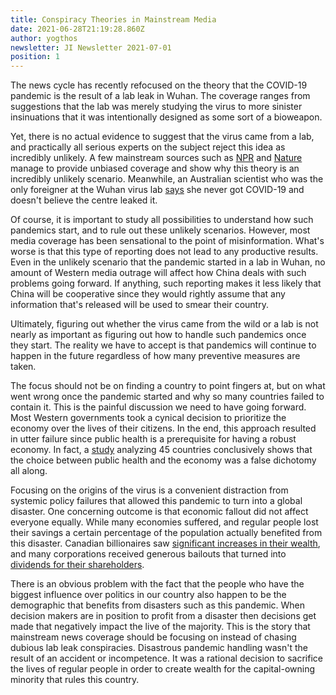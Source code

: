 ```yaml
---
title: Conspiracy Theories in Mainstream Media
date: 2021-06-28T21:19:28.860Z
author: yogthos
newsletter: JI Newsletter 2021-07-01
position: 1
---
```

The news cycle has recently refocused on the theory that the COVID-19 pandemic is the result of a lab leak in Wuhan. The coverage ranges from suggestions that the lab was merely studying the virus to more sinister insinuations that it was intentionally designed as some sort of a bioweapon.

Yet, there is no actual evidence to suggest that the virus came from a lab, and practically all serious experts on the subject reject this idea as incredibly unlikely. A few mainstream sources such as [NPR](https://www.npr.org/sections/goatsandsoda/2020/04/23/841729646/virus-researchers-cast-doubt-on-theory-of-coronavirus-lab-accident) and [Nature](https://www.nature.com/articles/d41586-021-01529-3) manage to provide unbiased coverage and show why this theory is an incredibly unlikely scenario. Meanwhile, an Australian scientist who was the only foreigner at the Wuhan virus lab [says](https://www.businessinsider.com/wuhan-lab-only-foreign-scientist-doubts-leak-theory-bloomberg-2021-6) she never got COVID-19 and doesn't believe the centre leaked it.

Of course, it is important to study all possibilities to understand how such pandemics start, and to rule out these unlikely scenarios. However, most media coverage has been sensational to the point of misinformation. What's worse is that this type of reporting does not lead to any productive results. Even in the unlikely scenario that the pandemic started in a lab in Wuhan, no amount of Western media outrage will affect how China deals with such problems going forward. If anything, such reporting makes it less likely that China will be cooperative since they would rightly assume that any information that's released will be used to smear their country.

Ultimately, figuring out whether the virus came from the wild or a lab is not nearly as important as figuring out how to handle such pandemics once they start. The reality we have to accept is that pandemics will continue to happen in the future regardless of how many preventive measures are taken.

The focus should not be on finding a country to point fingers at, but on what went wrong once the pandemic started and why so many countries failed to contain it. This is the painful discussion we need to have going forward. Most Western governments took a cynical decision to prioritize the economy over the lives of their citizens. In the end, this approach resulted in utter failure since public health is a prerequisite for having a robust economy. In fact, a [study](https://theconversation.com/data-from-45-countries-show-containing-covid-vs-saving-the-economy-is-a-false-dichotomy-150533) analyzing 45 countries conclusively shows that the choice between public health and the economy was a false dichotomy all along.

Focusing on the origins of the virus is a convenient distraction from systemic policy failures that allowed this pandemic to turn into a global disaster. One concerning outcome is that economic fallout did not affect everyone equally. While many economies suffered, and regular people lost their savings a certain percentage of the population actually benefited from this disaster. Canadian billionaires saw [significant increases in their wealth](https://www.policynote.ca/the-rich-and-the-rest-of-us/), and many corporations received generous bailouts that turned into [dividends for their shareholders](https://www.ctvnews.ca/politics/air-canada-gave-out-10m-in-bonuses-amid-bailout-negotiations-with-ottawa-1.5450630).

There is an obvious problem with the fact that the people who have the biggest influence over politics in our country also happen to be the demographic that benefits from disasters such as this pandemic. When decision makers are in position to profit from a disaster then decisions get made that negatively impact the live of the majority. This is the story that mainstream news coverage should be focusing on instead of chasing dubious lab leak conspiracies. Disastrous pandemic handling wasn't the result of an accident or incompetence. It was a rational decision to sacrifice the lives of regular people in order to create wealth for the capital-owning minority that rules this country.